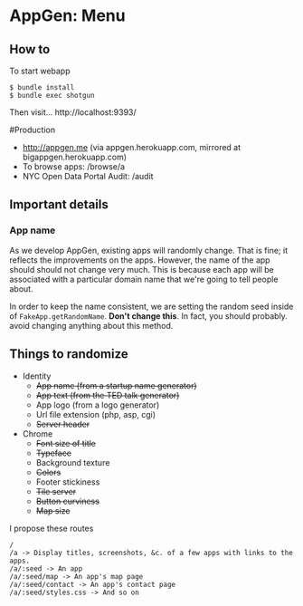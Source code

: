 AppGen: Menu
===
## How to
To start webapp
```
$ bundle install
$ bundle exec shotgun
```

Then visit...
http://localhost:9393/

#Production
  * http://appgen.me (via appgen.herokuapp.com, mirrored at bigappgen.herokuapp.com)
  * To browse apps: /browse/a
  * NYC Open Data Portal Audit: /audit


## Important details

### App name
As we develop AppGen, existing apps will randomly change. That is fine; it
reflects the improvements on the apps. However, the name of the app should
should not change very much. This is because each app will be associated with
a particular domain name that we're going to tell people about.

In order to keep the name consistent, we are setting the random seed inside of
`FakeApp.getRandomName`. **Don't change this**. In fact, you should probably.
avoid changing anything about this method.

## Things to randomize

* Identity
  * ~~App name (from a startup name generator)~~
  * ~~App text (from the TED talk generator)~~
  * App logo (from a logo generator)
  * Url file extension (php, asp, cgi)
  * ~~Server header~~
* Chrome
  * ~~Font size of title~~
  * ~~Typeface~~
  * Background texture
  * ~~Colors~~
  * Footer stickiness
  * ~~Tile server~~
  * ~~Button curviness~~
  * ~~Map size~~

I propose these routes

    /
    /a -> Display titles, screenshots, &c. of a few apps with links to the apps.
    /a/:seed -> An app
    /a/:seed/map -> An app's map page
    /a/:seed/contact -> An app's contact page
    /a/:seed/styles.css -> And so on

